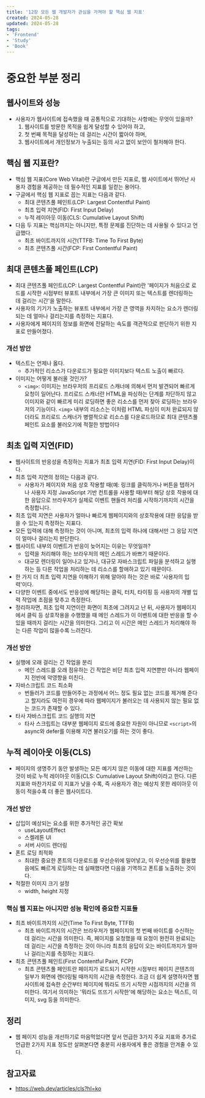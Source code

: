 ```yaml
---
title: '12장 모든 웹 개발자가 관심을 가져야 할 핵심 웹 지표'
created: 2024-05-28
updated: 2024-05-28
tags:
- 'Frontend'
- 'Study'
- 'Book'
---
```


# 중요한 부분 정리

## 웹사이트와 성능

- 사용자가 웹사이트에 접속했을 때 공통적으로 기대하는 사항에는 무엇이 있을까?
    1. 웹사이트를 방문한 목적을 쉽게 달성할 수 있어야 하고,
    2. 첫 번째 목적을 달성하는 데 걸리는 시간이 짧아야 하며,
    3. 웹사이트에서 개인정보가 누출되는 등의 사고 없이 보안이 철저해야 한다.

## 핵심 웹 지표란?

- 핵심 웹 지표(Core Web Vital)란 구글에서 만든 지표로, 웹 사이트에서 뛰어난 사용자 경험을 제공하는 데 필수적인 지표를 일컫는 용어다.
- 구글에서 핵심 웹 지표로 꼽는 지표는 다음과 같다.
    - 최대 콘텐츠풀 페인트(LCP: Largest Contentful Paint)
    - 최초 입력 지연(FID: First Input Delay)
    - 누적 레이아웃 이동(CLS: Cumulative Layout Shift)
- 다음 두 지표는 핵심까지는 아니지만, 특정 문제를 진단하는 데 사용될 수 있다고 언급했다.
    - 최초 바이트까지의 시간(TTFB: Time To First Byte)
    - 최초 콘텐츠풀 시간(FCP: First Contentful Paint)

## 최대 콘텐츠풀 페인트(LCP)

- 최대 콘텐츠풀 페인트(LCP: Largest Contentful Paint)란 '페이지가 처음으로 로드를 시작한 시점부터 뷰포트 내부에서 가장 큰 이미지 또는 텍스트를 렌더링하는 데 걸리는 시간'을 말한다.
- 사용자의 기기가 노출하는 뷰포트 내부에서 가장 큰 영역을 차지하는 요소가 렌더링되는 데 얼마나 걸리는지를 측정하는 지표다.
- 사용자에게 페이지의 정보를 화면에 전달하는 속도를 객관적으로 판단하기 위한 지표로 만들어졌다.

### 개선 방안

- 텍스트는 언제나 옳다.
    - 추가적인 리소스가 다운로드가 필요한 이미지보다 텍스트 노출이 빠르다.
- 이미지는 어떻게 불러올 것인가?
    - `<img>`: 이미지는 브라우저의 프리로드 스캐너에 의해서 먼저 발견되어 빠르게 요청이 일어난다. 프리로드 스캐너란 HTML을 파싱하는 단계를 차단하지 않고 이미지와 같이 빠르게 미리 로딩하면 좋은 리소스를 먼저 찾아 로딩하는 브라우저의 기능이다. `<img>` 내부의 리소스는 이처럼 HTML 파싱이 미처 완료되지 않더라도 프리로드 스캐너가 병렬적으로 리소스를 다운로드하므로 최대 콘텐츠풀 페인트 요소를 불러오기에 적절한 방법이다

## 최초 입력 지연(FID)

- 웹사이트의 반응성을 측정하는 지표가 최초 입력 지연(FID: First Input Delay)이다.
- 최초 입력 지연의 정의는 다음과 같다.
    - 사용자가 페이지와 처음 상호 작용할 때(예: 링크를 클릭하거나 버튼을 탭하거나 사용자 지정 JavaScript 기반 컨트롤을 사용할 때)부터 해당 상호 작용에 대한 응답으로 브라우저가 실제로 이벤트 핸들러 처리를 시작하기까지의 시간을 측정합니다.
- 최초 입력 지연은 사용자가 얼마나 빠르게 웹페이지와의 상호작용에 대한 응답을 받을 수 있는지 측정하는 지표다.
- 모든 입력에 대해 측정하는 것이 아니며, 최초의 입력 하나에 대해서만 그 응답 지연이 얼마나 걸리는지 판단한다.
- 웹사이트 내부의 이벤트가 반응이 늦어지는 이유는 무엇일까?
    - 입력을 처리해야 하는 브라우저의 메인 스레드가 바쁘기 때문이다.
    - 대규모 렌더링이 일어나고 있거나, 대규모 자바스크립트 파일을 분석하고 실행하는 등 다른 작업을 처리하는 데 리소스를 할애하고 있기 때문이다.
- 한 가지 더 최초 입력 지연을 이해하기 위해 알아야 하는 것은 바로 '사용자의 입력'이다.
- 다양한 이벤트 중에서도 반응성에 해당하는 클릭, 터치, 타이핑 등 사용자의 개별 입력 작업에 초점을 맞추고 측정한다.
- 정리하자면, 최초 입력 지연이란 화면이 최초에 그려지고 난 뒤, 사용자가 웹페이지에서 클릭 등 상호작용을 수행했을 때 메인 스레드가 이 이벤트에 대한 반응을 할 수 있을 때까지 걸리는 시간을 의미한다. 그리고 이 시간은 메인 스레드가 처리해야 하는 다른 작업이 많을수록 느려진다.

### 개선 방안

- 실행에 오래 걸리는 긴 작업을 분리
    - 메인 스레드를 오래 점유하는 긴 작업은 비단 최초 입력 지연뿐만 아니라 웹페이지 전반에 악영향을 미친다.
- 자바스크립트 코드 최소화
    - 번들러가 코드를 만들어주는 과정에서 어느 정도 필요 없는 코드를 제거해 준다고 할지라도 여전히 경우에 따라 웹페이지가 불러오는 데 사용되지 않는 필요 없는 코드가 존재할 수 있다.
- 타사 자바스크립트 코드 실행의 지연
    - 타사 스크립트는 대부분 웹페이지 로드에 중요한 자원이 아니므로 `<script>`의 async와 defer를 이용해 지연 불러오기를 하는 것이 좋다.

## 누적 레이아웃 이동(CLS)

- 페이지의 생명주기 동안 발생하는 모든 예기치 않은 이동에 대한 지표를 계산하는 것이 바로 누적 레이아웃 이동(CLS: Cumulative Layout Shift)이라고 한다. 다른 지표와 마찬가지로 이 지표가 낮을 수록, 즉 사용자가 겪는 예상치 못한 레이아웃 이동이 적을수록 더 좋은 웹사이트다.

### 개선 방안

- 삽입이 예상되는 요소를 위한 추가적인 공간 확보
    - useLayoutEffect
    - 스켈레톤 UI
    - 서버 사이드 렌더링
- 폰트 로딩 최적화
    - 최대한 중요한 폰트의 다운로드를 우선순위에 밀어넣고, 이 우선순위를 활용했음에도 빠르게 로딩하는 데 실패했다면 다음을 기역하고 폰트를 노출하는 것이다.
- 적절한 이미지 크기 설정
    - width, height 지정

### 핵심 웹 지표는 아니지만 성능 확인에 중요한 지표들

- 최초 바이트까지의 시간(Time To First Byte, TTFB)
    - 최초 바이트까지의 시간은 브라우저가 웹페이지의 첫 번째 바이트를 수신하는 데 걸리는 시간을 의미한다. 즉, 페이지를 요청했을 때 요청이 완전히 완료되는 데 걸리는 시간을 측정하는 것이 아니라 최초의 응답이 오는 바이트까지가 얼마나 걸리는지를 측정하는 지표다.
- 최초 콘텐츠풀 페인트(First Contentful Paint, FCP)
    - 최초 콘텐츠풀 페인트란 페이지가 로드되기 시작한 시점부터 페이지 콘텐츠의 일부가 화면에 렌더링될 때까지의 시간을 측정한다. 조금 더 쉽게 설명하자면 웹사이트에 접속한 순간부터 페이지에 뭐라도 뜨기 시작한 시점까지의 시간을 의미한다. 여기서 의미하는 '뭐라도 뜨뜨기 시작한'에 해당하는 요소는 텍스트, 이미지, svg 등을 의미한다.

## 정리

- 웹 페이지 성능을 개선하기로 마음먹었다면 앞서 언급한 3가지 주요 지표와 추가로 언급한 2가지 지표 정도만 살펴본다면 충분히 사용자에게 좋은 경험을 안겨줄 수 있다.

## 참고자료

- https://web.dev/articles/cls?hl=ko
